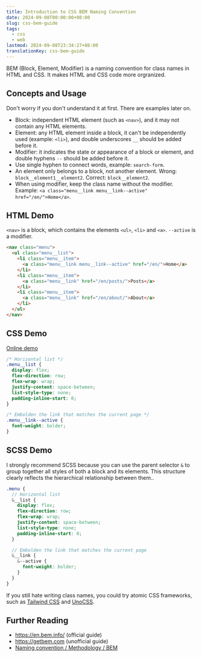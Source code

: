 ```yaml
---
title: Introduction to CSS BEM Naming Convention
date: 2024-09-08T00:00:00+08:00
slug: css-bem-guide
tags:
  - css
  - web
lastmod: 2024-09-08T23:34:27+08:00
translationKey: css-bem-guide
---
```


BEM (Block, Element, Modifier) is a naming convention for class names in HTML and CSS. It makes HTML and CSS code more orgranized.

## Concepts and Usage

Don't worry if you don't understand it at first. There are examples later on.

- Block: independent HTML element (such as `<nav>`), and it may not contain any HTML elements.
- Element: any HTML element inside a block, it can't be independently used (example: `<li>`), and double underscores `__` should be added before it.
- Modifier: it indicates the state or appearance of a block or element, and double hyphens `--` should be added before it.
- Use single hyphen to connect words, example: `search-form`.  
- An element only belongs to a block, not another element. Wrong: `block__element1__element2`. Correct: `block__element2`.
- When using modifier, keep the class name without the modifier. Example: `<a class="menu__link menu__link--active" href="/en/">Home</a>`.

## HTML Demo

`<nav>` is a block, which contains the elements `<ul>`, `<li>` and `<a>`. `--active` is a modifier.

```html
<nav class="menu">
  <ul class="menu__list">
    <li class="menu__item">
      <a class="menu__link menu__link--active" href="/en/">Home</a>
    </li>
    <li class="menu__item">
      <a class="menu__link" href="/en/posts/">Posts</a>
    </li>
    <li class="menu__item">
      <a class="menu__link" href="/en/about/">About</a>
    </li>
  </ul>
</nav>
```

## CSS Demo

[Online demo](https://jsbin.com/tilavasome/2/edit?html,css,output)

```css
/* Horizontal list */
.menu__list {
  display: flex;
  flex-direction: row;
  flex-wrap: wrap;
  justify-content: space-between;
  list-style-type: none;
  padding-inline-start: 0;
}

/* Embolden the link that matches the current page */
.menu__link--active {
  font-weight: bolder;
}
```

## SCSS Demo

I strongly recommend SCSS because you can use the parent selector `&` to group together all styles of both a block and its elements. This structure clearly reflects the hierarchical relationship between them..

```scss
.menu {
  // Horizontal list
  &__list {
    display: flex;
    flex-direction: row;
    flex-wrap: wrap;
    justify-content: space-between;
    list-style-type: none;
    padding-inline-start: 0;
  }

  // Embolden the link that matches the current page
  &__link {
    &--active {
      font-weight: bolder;
    }
  }
}
```

If you still hate writing class names, you could try atomic CSS frameworks, such as [Tailwind CSS](https://tailwindcss.com/) and [UnoCSS](https://unocss.dev/).

## Further Reading

- <https://en.bem.info/> (official guide)
- <https://getbem.com> (unofficial guide)
- [Naming convention / Methodology / BEM](https://en.bem.info/methodology/naming-convention/)